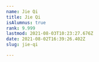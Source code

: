 ```yaml
---
name: Jie Qi
title: Jie Qi
isAlumnus: true
rank: 9.999
lastmod: 2021-08-03T10:23:27.676Z
date: 2021-08-02T16:39:26.402Z
slug: jie-qi

---
```

